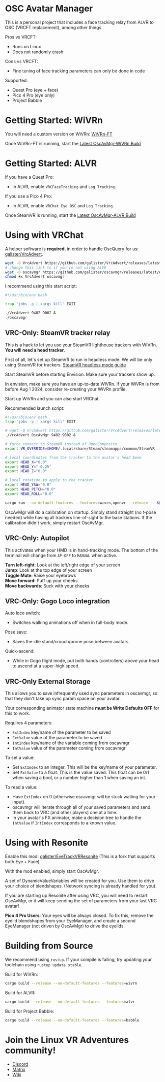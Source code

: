 # OSC Avatar Manager

This is a personal project that includes a face tracking relay from ALVR to OSC (VRCFT replacement), among other things.

Pros vs VRCFT:
- Runs on Linux
- Does not randomly crash

Cons vs VRCFT:
- Fine tuning of face tracking parameters can only be done in code

Supported:
- Quest Pro (eye + face)
- Pico 4 Pro (eye only)
- Project Babble

# Getting Started: WiVRn

You will need a custom version on WiVRn: [WiVRn-FT](https://github.com/galister/WiVRn/releases)

Once WiVRn-FT is running, start the [Latest OscAvMgr-WiVRn Build](https://github.com/galister/oscavmgr/releases/latest/download/oscavmgr-wivrn)

# Getting Started: ALVR

If you have a Quest Pro:
- In ALVR, enable `VRCFaceTracking` and `Log Tracking`.

If you use a Pico 4 Pro:
- In ALVR, enable `VRChat Eye OSC` and `Log Tracking`.

Once SteamVR is running, start the [Latest OscAvMgr-ALVR Build](https://github.com/galister/oscavmgr/releases/latest/download/oscavmgr-alvr)
# Using with VRChat

A helper software is **required**, in order to handle OscQuery for us: [galister/VrcAdvert](https://github.com/galister/VrcAdvert).

```bash
wget -O VrcAdvert https://github.com/galister/VrcAdvert/releases/latest/download/VrcAdvert
# change this link to if you're not using ALVR
wget -O oscavmgr https://github.com/galister/oscavmgr/releases/latest/download/oscavmgr-alvr
chmod +x VrcAdvert oscavmgr
```

I recommend using this start script:
```bash
#!/usr/bin/env bash

trap 'jobs -p | xargs kill' EXIT

./VrcAdvert 9402 9002 &
./oscavmgr
```

## VRC-Only: SteamVR tracker relay

This is a hack to let you use your SteamVR lighthouse trackers with WiVRn. **You will need a head tracker.**

First of all, let's set up SteamVR to run in headless mode. We will be only using SteamVR for trackers. [SteamVR headless mode guide](https://github.com/username223/SteamVRNoHeadset)

Start SteamVR before starting Envision. Make sure your trackers show up.

In envision, make sure you have an up-to-date WiVRn. If your WiVRn is from before Aug 1 2024, consider re-creating your WiVRn profile.

Start up WiVRn and you can also start VRChat.

Recommended launch script:

```bash
#!/usr/bin/env bash
trap 'jobs -p | xargs kill' EXIT

# wget -O VrcAdvert https://github.com/galister/VrcAdvert/releases/latest/download/VrcAdvert
./VrcAdvert OscAvMgr 9402 9002 &

# force connect to SteamVR instead of OpenComposite
export VR_OVERRIDE=$HOME/.local/share/Steam/steamapps/common/SteamVR

# local coordinates from the tracker to the avatar's head bone
export HEAD_X="0.0"
export HEAD_Y="-0.25"
export HEAD_Z="0.0"

# local rotation to apply to the tracker
export HEAD_YAW="0.0"
export HEAD_PITCH="0.0"
export HEAD_ROLL="0.0"

cargo run --no-default-features --features=wivrn,openvr --release -- $@
```

OscAvMgr will do a calibration on startup. Simply stand straight (no t-pose needed) while having all trackers line-of-sight to the base stations. If the calibration didn't work, simply restart OscAvMgr.

## VRC-Only: Autopilot

This activates when your HMD is in hand-tracking mode. The bottom of the terminal will change from `AP-OFF` to `MANUAL` when active.

**Turn left-right**: Look at the left/right edge of your screen\
**Jump**: Look at the top edge of your screen\
**Toggle Mute**: Raise your eyebrows\
**Move forward**: Puff up your cheeks\
**Move backwards**: Suck with your cheeks

## VRC-Only: Gogo Loco integration

Auto loco switch:
- Switches walking animations off when in full-body mode.

Pose save:
- Saves the idle stand/crouch/prone pose between avatars.

Quick-ascend:
- While in Gogo flight mode, put both hands (controllers) above your head to ascend at a super-high speed.

## VRC-Only External Storage

This allows you to save infrequently used sync parameters in oscavmgr, so that they don't take up sync param space on your avatar.

Your corresponding animator state machine **must be Write Defaults OFF** for this to work.

Requires 4 parameters:
- `ExtIndex` key/name of the parameter to be saved
- `ExtValue` value of the parameter to be saved
- `IntIndex` key/name of the variable coming from oscavmgr
- `IntValue` value of the parameter coming from oscavmgr

To set a value:
- Set `ExtIndex` to an integer. This will be the key/name of your parameter.
- Set `ExtValue` to a float. This is the value saved. This float can be 0/1 when saving a bool, or a number higher than 1 when saving an int.

To read a value:
- Have `ExtIndex` on 0 (otherwise oscavmgr will be stuck waiting for your input).
- oscavmgr will iterate through all of your saved parameters and send them back to VRC (and other players) one at a time.
- In your avatar's FX animator, make a decision tree to handle the `IntValue` if `IntIndex` corresponds to a known value.

# Using with Resonite

Enable this mod: [galister/EyeTrackVRResonite](https://github.com/galister/EyeTrackVRResonite) (This is a fork that supports both Eye + Face)

With the mod enabled, simply start OscAvMgr.

A set of DynamicValueVariables will be created for you. Use them to drive your choice of blendshapes. (Network syncing is already handled for you).

If you are starting up Resonite after using VRC, you will need to restart OscAvMgr, or it will keep sending the set of parameters from your last VRC avatar!

**Pico 4 Pro Users**: Your eyes will be always closed. To fix this, remove the eyelid blendshapes from your EyeManager, and create a second EyeManager (not driven by OscAvMgr) to drive the eyelids.

# Building from Source

We recommend using `rustup`. If your compile is failing, try updating your toolchain using `rustup update stable`.

Build for WiVRn:
```bash
cargo build --release --no-default-features --features=wivrn
```

Build for ALVR:
```bash
cargo build --release --no-default-features --features=alvr
```

Build for Project Babble:
```bash
cargo build --release --no-default-features --features=babble
```

# Join the Linux VR Adventures community!

- [Discord](https://discord.gg/gHwJ2vwSWV)
- [Matrix](https://matrix.to/#/#linux-vr-adventures:matrix.org)
- [Wiki](https://lvra.gitlab.io/)
